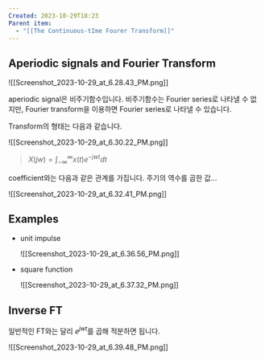 ```yaml
---
Created: 2023-10-29T18:23
Parent item:
  - "[[The Continuous-tIme Fourer Transform]]"
---
```

## Aperiodic signals and Fourier Transform

![[Screenshot_2023-10-29_at_6.28.43_PM.png]]

aperiodic signal은 비주기함수입니다. 비주기함수는 Fourier series로 나타낼 수 없지만, Fourier transform을 이용하면 Fourier series로 나타낼 수 있습니다.

Transform의 형태는 다음과 같습니다.

![[Screenshot_2023-10-29_at_6.30.22_PM.png]]

> $X(jw)=\int^\infty_{-\infty}x(t)e^{-jwt}dt$﻿

coefficient와는 다음과 같은 관계를 가집니다. 주기의 역수를 곱한 값…

![[Screenshot_2023-10-29_at_6.32.41_PM.png]]

## Examples

- unit impulse
    
    ![[Screenshot_2023-10-29_at_6.36.56_PM.png]]
    
- square function
    
    ![[Screenshot_2023-10-29_at_6.37.32_PM.png]]
    

## Inverse FT

일반적인 FT와는 달리 $e^{jwt}$﻿를 곱해 적분하면 됩니다.

![[Screenshot_2023-10-29_at_6.39.48_PM.png]]